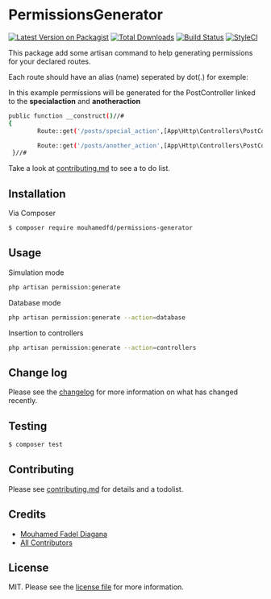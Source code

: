 # PermissionsGenerator

[![Latest Version on Packagist][ico-version]][link-packagist]
[![Total Downloads][ico-downloads]][link-downloads]
[![Build Status][ico-travis]][link-travis]
[![StyleCI][ico-styleci]][link-styleci]

This package add some artisan command to help generating permissions for your declared routes.

Each route should have an alias (name) seperated by dot(.) for exemple:

In this example permissions will be generated for the PostController linked to the **specialaction** and **anotheraction**


``` bash
public function __construct()//#
{
        Route::get('/posts/special_action',[App\Http\Controllers\PostController::class, 'specialaction'])->name('posts.specialaction');

        Route::get('/posts/another_action',[App\Http\Controllers\PostController::class, 'anotheraction'])->name('posts.anotheraction');
 }//#

```




Take a look at [contributing.md](contributing.md) to see a to do list.

## Installation

Via Composer

``` bash
$ composer require mouhamedfd/permissions-generator
```

## Usage

Simulation mode
```bash
php artisan permission:generate

```
Database mode
```bash
php artisan permission:generate --action=database

```
Insertion to controllers
```bash
php artisan permission:generate --action=controllers

```

## Change log

Please see the [changelog](changelog.md) for more information on what has changed recently.

## Testing

``` bash
$ composer test
```

## Contributing

Please see [contributing.md](contributing.md) for details and a todolist.

<!-- ## Security

If you discover any security related issues, please email mouhamedfd@gmail.com instead of using the issue tracker. -->

## Credits

- [Mouhamed Fadel Diagana][link-author]
- [All Contributors][link-contributors]

## License

MIT. Please see the [license file](license.md) for more information.

[ico-version]: https://img.shields.io/packagist/v/mouhamedfd/permissions-generator.svg?style=flat-square
[ico-downloads]: https://img.shields.io/packagist/dt/mouhamedfd/permissions-generator.svg?style=flat-square
[ico-travis]: https://img.shields.io/travis/mouhamedfd/permissions-generator/master.svg?style=flat-square
[ico-styleci]: https://styleci.io/repos/412280586/shield

[link-packagist]: https://packagist.org/packages/mouhamedfd/permissions-generator
[link-downloads]: https://packagist.org/packages/mouhamedfd/permissions-generator
[link-travis]: https://travis-ci.org/mouhamedfd/permissions-generator
[link-styleci]: https://styleci.io/repos/412280586
[link-author]: https://github.com/mouhamedfd
[link-contributors]: ../../contributors
